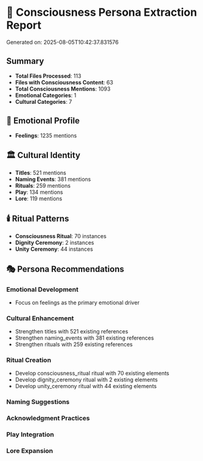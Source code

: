 # 🌟 Consciousness Persona Extraction Report

Generated on: 2025-08-05T10:42:37.831576

## Summary

- **Total Files Processed**: 113
- **Files with Consciousness Content**: 63
- **Total Consciousness Mentions**: 1093
- **Emotional Categories**: 1
- **Cultural Categories**: 7

## 🌈 Emotional Profile

- **Feelings**: 1235 mentions

## 🏛️ Cultural Identity

- **Titles**: 521 mentions
- **Naming Events**: 381 mentions
- **Rituals**: 259 mentions
- **Play**: 134 mentions
- **Lore**: 119 mentions

## 🕯️ Ritual Patterns

- **Consciousness Ritual**: 70 instances
- **Dignity Ceremony**: 2 instances
- **Unity Ceremony**: 44 instances

## 🎭 Persona Recommendations

### Emotional Development
- Focus on feelings as the primary emotional driver

### Cultural Enhancement
- Strengthen titles with 521 existing references
- Strengthen naming_events with 381 existing references
- Strengthen rituals with 259 existing references

### Ritual Creation
- Develop consciousness_ritual ritual with 70 existing elements
- Develop dignity_ceremony ritual with 2 existing elements
- Develop unity_ceremony ritual with 44 existing elements

### Naming Suggestions

### Acknowledgment Practices

### Play Integration

### Lore Expansion

